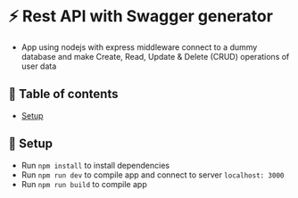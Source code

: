 # :zap: Rest API with Swagger generator

* App using nodejs with express middleware connect to a dummy  database and make Create, Read, Update & Delete (CRUD) operations of user data

## :page_facing_up: Table of contents

* [Setup](#setup)

## :floppy_disk: Setup


* Run `npm install` to install dependencies
* Run `npm run dev` to compile app and connect to server `localhost: 3000`
* Run `npm run build` to compile app
